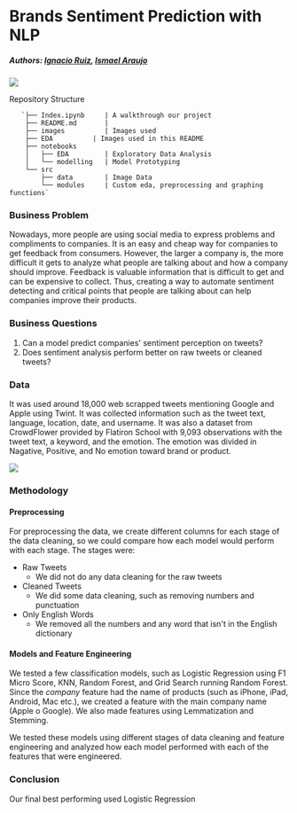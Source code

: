 # Brands Sentiment Prediction with NLP

##### Authors: [ Ignacio Ruiz](https://github.com/carlosiruiz " Ignacio Ruiz"), [Ismael Araujo](https://github.com/Ismaeltrevi "Ismael Araujo")

![](https://api.time.com/wp-content/uploads/2016/02/twitter-algorithmic-filtering-missed-tweets.jpg)

Repository Structure

       `├── Index.ipynb     | A walkthrough our project
        ├── README.md       |
        ├── images          | Images used
		├── EDA          | Images used in this README
        ├── notebooks       
        │   ├── EDA         | Exploratory Data Analysis
        │   └── modelling   | Model Prototyping 
        └── src
            ├── data        | Image Data
            └── modules     | Custom eda, preprocessing and graphing functions`

### Business Problem

Nowadays, more people are using social media to express problems and compliments to companies. It is an easy and cheap way for companies to get feedback from consumers. However, the larger a company is, the more difficult it gets to analyze what people are talking about and how a company should improve. Feedback is valuable information that is difficult to get and can be expensive to collect. Thus, creating a way to automate sentiment detecting and critical points that people are talking about can help companies improve their products.

### Business Questions

1. Can a model predict companies' sentiment perception on tweets?
2. Does sentiment analysis perform better on raw tweets or cleaned tweets?

### Data

It was used around 18,000 web scrapped tweets mentioning Google and Apple using Twint. It was collected information such as the tweet text, language, location, date, and username. It was also a dataset from CrowdFlower provided by Flatiron School with 9,093 observations with the tweet text, a keyword, and the emotion. The emotion was divided in Nagative, Positive, and No emotion toward brand or product.

![](https://github.com/carlosiruiz/mod_4_nlp/blob/main/images/sentiment-analysis-1.png?raw=true)

### Methodology

#### Preprocessing

For preprocessing the data, we create different columns for each stage of the data cleaning, so we could compare how each model would perform with each stage. The stages were:

- Raw Tweets
	- We did not do any data cleaning for the raw tweets
- Cleaned Tweets
	- We did some data cleaning, such as removing numbers and punctuation
- Only English Words
	- We removed all the numbers and any word that isn't in the English dictionary

#### Models and Feature Engineering

We tested a few classification models, such as Logistic Regression using F1 Micro Score, KNN, Random Forest, and Grid Search running Random Forest. Since the *company* feature had the name of products (such as iPhone, iPad, Android, Mac etc.), we created a feature with the main company name (Apple o Google). We also made features using Lemmatization and Stemming.

We tested these models using different stages of data cleaning and feature engineering and analyzed how each model performed with each of the features that were engineered.

### Conclusion

Our final best performing used Logistic Regression 













